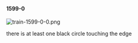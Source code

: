 #### 1599-0
![train-1599-0-0.png](https://github.com/lil-lab/nlvr/raw/master/nlvr/train/images/38/train-1599-0-0.png "train-1599-0-0.png")

there is at least one black circle touching the edge